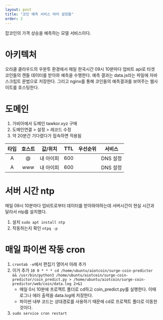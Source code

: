 ```yaml
---
layout: post
title: "코인 예측 서비스 여러 설정들"
order: 2
---
```


잡코인의 가격 상승을 예측하는 모델 서비스이다. 

# 아키텍처

오라클 클라우드의 우분투 환경에서 매일 한국시간 09시 10분마다 업비트 api로 타겟 코인들의 캔들 데이터를 받아와 예측을 수행한다. 예측 결과는 data.js라는 파일에 자바스크립트 문법으로 저장한다. 그리고 nginx를 통해 코인들의 예측결과를 보여주는 웹사이트를 호스팅한다.

# 도메인

1. 가비아에서 도메인 tawkor.xyz 구매
2. 도메인연결 > 설정 > 레코드 수정
3. 약 20분간 기다렸다가 접속하면 적용됨

|타입|호스트|값/위치|TTL|우선순위|서비스|
|:---:|:---:|:---:|:---:|:---:|:---:|
|A|@|내 아이피|600||DNS 설정|
|A|www|내 아이피|600||DNS 설정|


# 서버 시간 ntp

매일 09시 10분마다 업비트로부터 데이터를 받아와야하는데 서버시간이 현실 시간과 달라서 ntp를 설치했다.

1. 설치 `sudo apt install ntp`
2. 작동하는지 확인 `ntpq -p`

# 매일 파이썬 작동 cron

1. `crontab -e`에서 편집기 열어서 아래 추가
1. 이거 추가 `10 0 * * * cd /home/ubuntu/aiotcoin/surge-coin-predictor && /usr/bin/python3 /home/ubuntu/aiotcoin/surge-coin-predictor/coin_predict.py > /home/ubuntu/aiotcoin/surge-coin-predictor/web/coin/data.log 2>&1`
    * 매일 0시 10분에 프로젝트 폴더로 cd하고 coin_predict.py를 실행한다. 이때 로그나 에러 출력을 data.log에 저장한다.
    * 파이썬 내부 코드는 상대경로를 사용하기 때문에 cd로 프로젝트 폴더로 이동한 것이다.
1. `sudo service cron restart`

